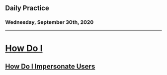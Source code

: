 ## Daily Practice
### Wednesday, September 30th, 2020
---


# [How Do I](https://laracasts.com/series/how-do-i)


## [How Do I Impersonate Users](https://laracasts.com/series/how-do-i/episodes/17)
